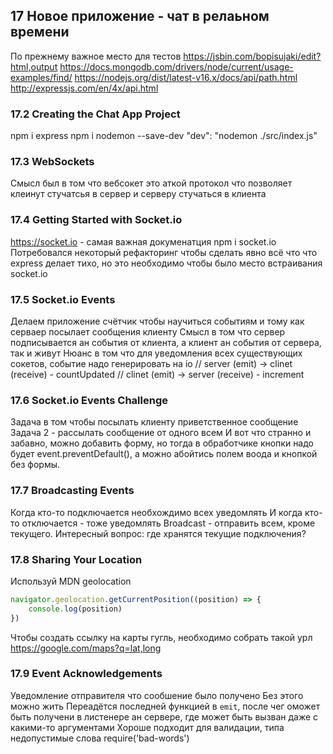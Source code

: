 ## 17 Новое приложение - чат в релаьном времени

По прежнему важное место для тестов 
https://jsbin.com/bopisujaki/edit?html,output
https://docs.mongodb.com/drivers/node/current/usage-examples/find/
https://nodejs.org/dist/latest-v16.x/docs/api/path.html
http://expressjs.com/en/4x/api.html

### 17.2 Creating the Chat App Project
npm i express
npm i nodemon --save-dev
"dev": "nodemon ./src/index.js"

### 17.3 WebSockets
Смысл был в том что вебсокет это аткой протокол что позволяет клеинут стучатсья в сервер и серверу стучаться в клиента

### 17.4 Getting Started with Socket.io
https://socket.io - самая важная докуменатция
npm i socket.io
Потребовался некоторый рефакторинг чтобы сделать явно всё что что express делает тихо, но это необходимо чтобы было место встраивания socket.io

### 17.5 Socket.io Events
Делаем приложение счётчик чтобы научиться событиям и тому как серваер посылает сообщения клиенту
Смысл в том что сервер подписывается ан события от клиента, а клиент ан события от сервера, так и живут
Нюанс в том что для уведомления всех существующих сокетов, событие надо генерировать на io
// server (emit) -> clinet (receive) - countUpdated
// clinet (emit) -> server (receive) - increment

### 17.6 Socket.io Events Challenge
Задача в том чтобы посылать клиенту приветственное сообщение
Задача 2 - рассылать сообщение от одного всем
И вот что странно и забавно, можно добавить форму, но тогда в обработчике кнопки надо будет event.preventDefault(), а можно абойтись полем воода и кнопкой без формы.

### 17.7 Broadcasting Events
Когда кто-то подключается необхождимо всех уведомлять
И когда кто-то отключается - тоже уведомлять
Broadcast - отправить всем, кроме текущего.
Интересный вопрос: где хранятся текущие подключения?

### 17.8 Sharing Your Location
Используй  MDN geolocation
```js
navigator.geolocation.getCurrentPosition((position) => {
    console.log(position)
})
```
Чтобы создать ссылку на карты гугль, необходимо собрать такой урл
https://google.com/maps?q=lat,long

### 17.9 Event Acknowledgements
Уведомление отправителя что сообшение было получено
Без этого можно жить
Переадётся последней функцией в `emit`, после чег оможет быть получени в листенере ан сервере, где может быть вызван даже с какими-то аргументами
Хороше подходит для валидации, типа недопустимые слова require('bad-words')